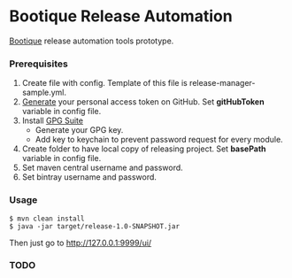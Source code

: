 # Bootique Release Automation 

[Bootique](https://bootique.io) release automation tools prototype.

### Prerequisites

1. Create file with config. Template of this file is release-manager-sample.yml.
2. [Generate](https://blog.github.com/2013-05-16-personal-api-tokens/) your personal access token on GitHub. Set **gitHubToken** variable in config file.
3. Install [GPG Suite](https://gpgtools.org) 
   - Generate your GPG key.
   - Add key to keychain to prevent password request for every module.
4. Create folder to have local copy of releasing project. Set **basePath** variable in config file.
5. Set maven central username and password.
6. Set bintray username and password.

### Usage
```
$ mvn clean install
$ java -jar target/release-1.0-SNAPSHOT.jar
```

Then just go to http://127.0.0.1:9999/ui/

### TODO

